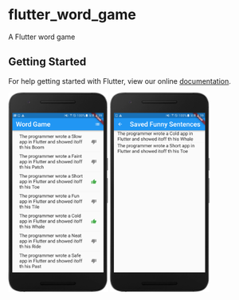 # flutter_word_game

A Flutter word game

## Getting Started

For help getting started with Flutter, view our online
[documentation](https://flutter.io/).

<img src="device-2018-05-01-143932.png" width="200" height="400">
<img src="device-2018-05-01-144016.png" width="200" height="400">
